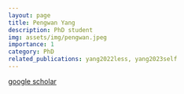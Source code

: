 ```yaml
---
layout: page
title: Pengwan Yang
description: PhD student
img: assets/img/pengwan.jpeg
importance: 1
category: PhD
related_publications: yang2022less, yang2023self
---
```

[google scholar](https://scholar.google.com/citations?user=MDqNNcAAAAAJ&hl=en)